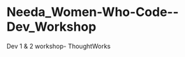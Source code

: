 Needa_Women-Who-Code--Dev_Workshop
==================================

Dev 1 &amp; 2 workshop- ThoughtWorks
